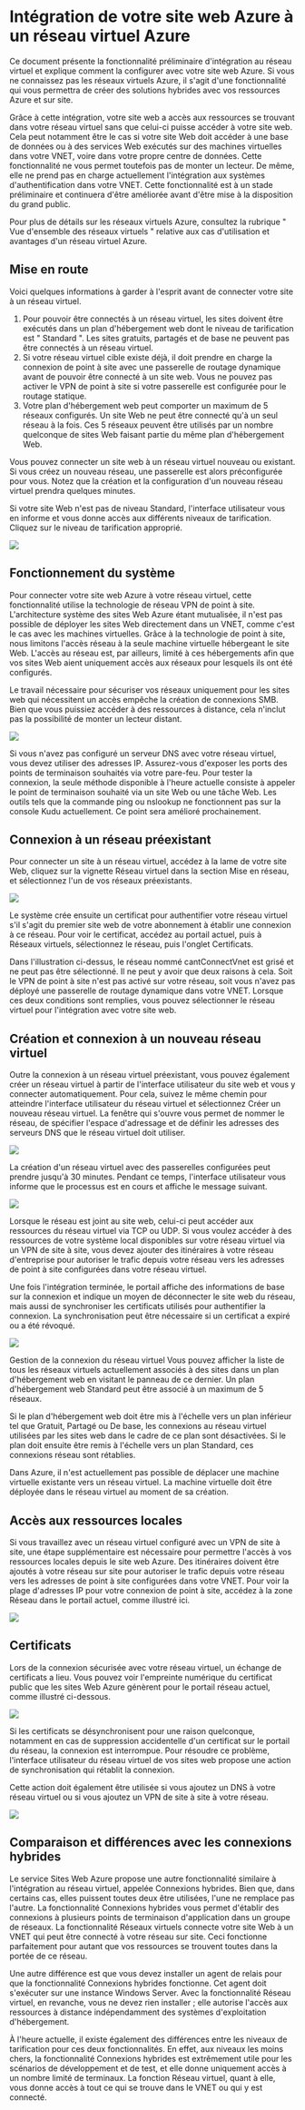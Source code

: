 ﻿<properties title="Integrate your Azure Website with an Azure Virtual Network" pageTitle="Intégration d'un site web Azure à un réseau virtuel Azure" description="Montre comment connecter un site web Azure à un réseau virtuel Azure, nouveau ou existant" metaKeywords="" services="web-sites,virtual-network" solutions="web,integration,infrastructure" documentationCenter="" authors="cephalin" videoId="" scriptId="" manager="wpickett" />

<tags ms.service="web-sites" ms.workload="web" ms.tgt_pltfrm="na" ms.devlang="na" ms.topic="article" ms.date="09/24/2014" ms.author="cephalin" />

# Intégration de votre site web Azure à un réseau virtuel Azure #
Ce document présente la fonctionnalité préliminaire d'intégration au réseau virtuel et explique comment la configurer avec votre site web Azure.  Si vous ne connaissez pas les réseaux virtuels Azure, il s'agit d'une fonctionnalité qui vous permettra de créer des solutions hybrides avec vos ressources Azure et sur site.  

Grâce à cette intégration, votre site web a accès aux ressources se trouvant dans votre réseau virtuel sans que celui-ci puisse accéder à votre site web.  Cela peut notamment être le cas si votre site Web doit accéder à une base de données ou à des services Web exécutés sur des machines virtuelles dans votre VNET, voire dans votre propre centre de données.  Cette fonctionnalité ne vous permet toutefois pas de monter un lecteur.  De même, elle ne prend pas en charge actuellement l'intégration aux systèmes d'authentification dans votre VNET.  Cette fonctionnalité est à un stade préliminaire et continuera d'être améliorée avant d'être mise à la disposition du grand public.

Pour plus de détails sur les réseaux virtuels Azure, consultez la rubrique " Vue d'ensemble des réseaux virtuels " relative aux cas d'utilisation et avantages d'un réseau virtuel Azure.

## Mise en route ##
Voici quelques informations à garder à l'esprit avant de connecter votre site à un réseau virtuel.

1.	Pour pouvoir être connectés à un réseau virtuel, les sites doivent être exécutés dans un plan d'hébergement web dont le niveau de tarification est " Standard ".  Les sites gratuits, partagés et de base ne peuvent pas être connectés à un réseau virtuel.
2.	Si votre réseau virtuel cible existe déjà, il doit prendre en charge la connexion de point à site avec une passerelle de routage dynamique avant de pouvoir être connecté à un site web.  Vous ne pouvez pas activer le VPN de point à site si votre passerelle est configurée pour le routage statique.
3.	Votre plan d'hébergement web peut comporter un maximum de 5 réseaux configurés.  Un site Web ne peut être connecté qu'à un seul réseau à la fois.  Ces 5 réseaux peuvent être utilisés par un nombre quelconque de sites Web faisant partie du même plan d'hébergement Web.  

Vous pouvez connecter un site web à un réseau virtuel nouveau ou existant.  Si vous créez un nouveau réseau, une passerelle est alors préconfigurée pour vous.  Notez que la création et la configuration d'un nouveau réseau virtuel prendra quelques minutes.  

Si votre site Web n'est pas de niveau Standard, l'interface utilisateur vous en informe et vous donne accès aux différents niveaux de tarification. Cliquez sur le niveau de tarification approprié.

![](./media/web-sites-integrate-with-vnet/upgrade-to-standard.png) 

## Fonctionnement du système ##
Pour connecter votre site web Azure à votre réseau virtuel, cette fonctionnalité utilise la technologie de réseau VPN de point à site.  L'architecture système des sites Web Azure étant mutualisée, il n'est pas possible de déployer les sites Web directement dans un VNET, comme c'est le cas avec les machines virtuelles.  Grâce à la technologie de point à site, nous limitons l'accès réseau à la seule machine virtuelle hébergeant le site Web.  L'accès au réseau est, par ailleurs, limité à ces hébergements afin que vos sites Web aient uniquement accès aux réseaux pour lesquels ils ont été configurés.  

Le travail nécessaire pour sécuriser vos réseaux uniquement pour les sites web qui nécessitent un accès empêche la création de connexions SMB.  Bien que vous puissiez accéder à des ressources à distance, cela n'inclut pas la possibilité de monter un lecteur distant.

![](./media/web-sites-integrate-with-vnet/how-it-works.png)
 
Si vous n'avez pas configuré un serveur DNS avec votre réseau virtuel, vous devez utiliser des adresses IP.  Assurez-vous d'exposer les ports des points de terminaison souhaités via votre pare-feu.  Pour tester la connexion, la seule méthode disponible à l'heure actuelle consiste à appeler le point de terminaison souhaité via un site Web ou une tâche Web.  Les outils tels que la commande ping ou nslookup ne fonctionnent pas sur la console Kudu actuellement.  Ce point sera amélioré prochainement.  

## Connexion à un réseau préexistant ##
Pour connecter un site à un réseau virtuel, accédez à la lame de votre site Web, cliquez sur la vignette Réseau virtuel dans la section Mise en réseau, et sélectionnez l'un de vos réseaux préexistants.

![](./media/web-sites-integrate-with-vnet/connect-to-existing-vnet.png)
 
Le système crée ensuite un certificat pour authentifier votre réseau virtuel s'il s'agit du premier site web de votre abonnement à établir une connexion à ce réseau.  Pour voir le certificat, accédez au portail actuel, puis à Réseaux virtuels, sélectionnez le réseau, puis l'onglet Certificats.  

Dans l'illustration ci-dessus, le réseau nommé cantConnectVnet est grisé et ne peut pas être sélectionné.  Il ne peut y avoir que deux raisons à cela.  Soit le VPN de point à site n'est pas activé sur votre réseau, soit vous n'avez pas déployé une passerelle de routage dynamique dans votre VNET.  Lorsque ces deux conditions sont remplies, vous pouvez sélectionner le réseau virtuel pour l'intégration avec votre site web.

## Création et connexion à un nouveau réseau virtuel ##
Outre la connexion à un réseau virtuel préexistant, vous pouvez également créer un réseau virtuel à partir de l'interface utilisateur du site web et vous y connecter automatiquement.  Pour cela, suivez le même chemin pour atteindre l'interface utilisateur du réseau virtuel et sélectionnez Créer un nouveau réseau virtuel.  La fenêtre qui s'ouvre vous permet de nommer le réseau, de spécifier l'espace d'adressage et de définir les adresses des serveurs DNS que le réseau virtuel doit utiliser.

![](./media/web-sites-integrate-with-vnet/create-new-vnet.png)
 
La création d'un réseau virtuel avec des passerelles configurées peut prendre jusqu'à 30 minutes.  Pendant ce temps, l'interface utilisateur vous informe que le processus est en cours et affiche le message suivant.

![](./media/web-sites-integrate-with-vnet/new-vnet-progress.png)

Lorsque le réseau est joint au site web, celui-ci peut accéder aux ressources du réseau virtuel via TCP ou UDP.  Si vous voulez accéder à des ressources de votre système local disponibles sur votre réseau virtuel via un VPN de site à site, vous devez ajouter des itinéraires à votre réseau d'entreprise pour autoriser le trafic depuis votre réseau vers les adresses de point à site configurées dans votre réseau virtuel.

Une fois l'intégration terminée, le portail affiche des informations de base sur la connexion et indique un moyen de déconnecter le site web du réseau, mais aussi de synchroniser les certificats utilisés pour authentifier la connexion.  La synchronisation peut être nécessaire si un certificat a expiré ou a été révoqué.  

![](./media/web-sites-integrate-with-vnet/vnet-status-portal.png)

Gestion de la connexion du réseau virtuel
Vous pouvez afficher la liste de tous les réseaux virtuels actuellement associés à des sites dans un plan d'hébergement web en visitant le panneau de ce dernier.  Un plan d'hébergement web Standard peut être associé à un maximum de 5 réseaux.

Si le plan d'hébergement web doit être mis à l'échelle vers un plan inférieur tel que Gratuit, Partagé ou De base, les connexions au réseau virtuel utilisées par les sites web dans le cadre de ce plan sont désactivées.  Si le plan doit ensuite être remis à l'échelle vers un plan Standard, ces connexions réseau sont rétablies.

Dans Azure, il n'est actuellement pas possible de déplacer une machine virtuelle existante vers un réseau virtuel.  La machine virtuelle doit être déployée dans le réseau virtuel au moment de sa création.  

## Accès aux ressources locales ##
Si vous travaillez avec un réseau virtuel configuré avec un VPN de site à site, une étape supplémentaire est nécessaire pour permettre l'accès à vos ressources locales depuis le site web Azure.  Des itinéraires doivent être ajoutés à votre réseau sur site pour autoriser le trafic depuis votre réseau vers les adresses de point à site configurées dans votre VNET.  Pour voir la plage d'adresses IP pour votre connexion de point à site, accédez à la zone Réseau dans le portail actuel, comme illustré ici.

![](./media/web-sites-integrate-with-vnet/vpn-to-onpremise.png)

## Certificats ##
Lors de la connexion sécurisée avec votre réseau virtuel, un échange de certificats a lieu.  Vous pouvez voir l'empreinte numérique du certificat public que les sites Web Azure génèrent pour le portail réseau actuel, comme illustré ci-dessous.  

![](./media/web-sites-integrate-with-vnet/vpn-to-onpremise-certificate.png)

Si les certificats se désynchronisent pour une raison quelconque, notamment en cas de suppression accidentelle d'un certificat sur le portail du réseau, la connexion est interrompue.  Pour résoudre ce problème, l'interface utilisateur du réseau virtuel de vos sites web propose une action de synchronisation qui rétablit la connexion.

Cette action doit également être utilisée si vous ajoutez un DNS à votre réseau virtuel ou si vous ajoutez un VPN de site à site à votre réseau.  

![](./media/web-sites-integrate-with-vnet/vnet-sync-connection.png)

## Comparaison et différences avec les connexions hybrides ##
Le service Sites Web Azure propose une autre fonctionnalité similaire à l'intégration au réseau virtuel, appelée Connexions hybrides.  Bien que, dans certains cas, elles puissent toutes deux être utilisées, l'une ne remplace pas l'autre.  La fonctionnalité Connexions hybrides vous permet d'établir des connexions à plusieurs points de terminaison d'application dans un groupe de réseaux.  La fonctionnalité Réseaux virtuels connecte votre site Web à un VNET qui peut être connecté à votre réseau sur site.  Ceci fonctionne parfaitement pour autant que vos ressources se trouvent toutes dans la portée de ce réseau.  

Une autre différence est que vous devez installer un agent de relais pour que la fonctionnalité Connexions hybrides fonctionne.  Cet agent doit s'exécuter sur une instance Windows Server.  Avec la fonctionnalité Réseau virtuel, en revanche, vous ne devez rien installer ; elle autorise l'accès aux ressources à distance indépendamment des systèmes d'exploitation d'hébergement.  

À l'heure actuelle, il existe également des différences entre les niveaux de tarification pour ces deux fonctionnalités.  En effet, aux niveaux les moins chers, la fonctionnalité Connexions hybrides est extrêmement utile pour les scénarios de développement et de test, et elle donne uniquement accès à un nombre limité de terminaux.  La fonction Réseau virtuel, quant à elle, vous donne accès à tout ce qui se trouve dans le VNET ou qui y est connecté.  
